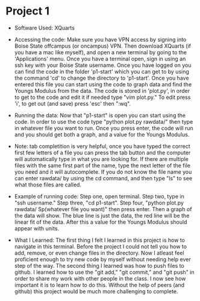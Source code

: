 # Project 1
* Software Used: XQuarts
* Accessing the code: Make sure you have VPN access by signing into Boise State offcampus (or oncampus) VPN. Then download XQuarts (if you have a mac like myself), and open a new terminal by going to the 'Applications' menu. Once you have a terminal open, sign in using an ssh key with your Boise State username. Once you have logged on you can find the code in the folder 'p1-start' which you can get to by using the command 'cd' to change the directory to 'p1-start'. Once you have entered this file you can start using the code to graph data and find the Youngs Modulus from the data. The code is stored in 'plot.py', in order to get to the code and edit it if needed type "vim plot.py." To edit press 'i', to get out (and save) press 'esc' then ":wq".
* Running the data: Now that "p1-start" is open you can start using the code. In order to use the code type "python plot.py rawdata/" then type in whatever file you want to run. Once you press enter, the code will run and you should get both a graph, and a value for the Youngs Modulus.
* Note: tab completition is very helpful, once you have typed the correct first few letters of a file you can press the tab button and the computer will automatically type in what you are looking for. If there are multiple files with the same first part of the name, type the next letter of the file you need and it will autocomplete. If you do not know the file name you can enter rawdata/ by using the cd command, and then type "ls" to see what those files are called.
* Example of running code: Step one, open terminal. Step two, type in "ssh username." Step three, "cd p1-start". Step four, "python plot.py rawdata/ Sp(whatever file you want)" then press enter. Then a graph of the data will show. The blue line is just the data, the red line will be the linear fit of the data. After this a value for the Youngs Modulus should appear with units.

* What I Learned: The first thing I felt I learned in this project is how to navigate in this terminal. Before the project I could not tell you how to add, remove, or even change files in the directory. Now I atleast feel proficient enough to try new code by myself without needing help ever step of the way. The second thing I learned was how to push files to github. I learned how to use the "git add," "git commit," and "git push" in order to share my work with other people in the class. I now see how important it is to learn how to do this. Without the help of peers (and github) this project would be much more challenging to complete.
